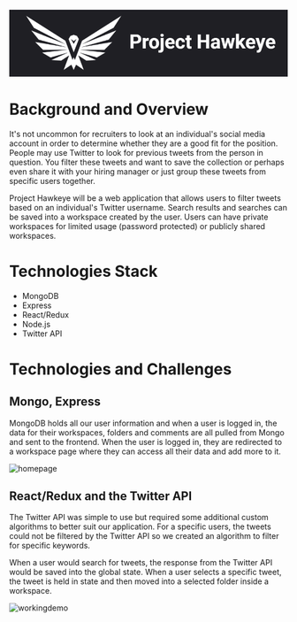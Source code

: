 <p align="center">
   <img src="https://github.com/aahmed019/project-hawkeye/blob/main/frontend/public/images/logo.png" alt="logo">
</p>


# Background and Overview
It's not uncommon for recruiters to look at an individual's social media account in order to determine whether they are a good fit for the position.
People may use Twitter to look for previous tweets from the person in question. You filter these tweets and want to save the collection
or perhaps even share it with your hiring manager or just group these tweets from specific users together.

Project Hawkeye will be a web application
that allows users to filter tweets based on an individual's Twitter username. 
Search results and searches can be saved into a workspace created by the user. 
Users can have private workspaces for limited usage (password protected) or publicly shared workspaces.

# Technologies Stack
* MongoDB
* Express
* React/Redux
* Node.js
* Twitter API

# Technologies and Challenges
## Mongo, Express

MongoDB holds all our user information and when a user is logged in, the data for their workspaces, 
folders and comments are all pulled from Mongo and sent to the frontend. When the user is logged in, 
they are redirected to a workspace page where they can access all their data and add more to it.

![homepage](https://user-images.githubusercontent.com/42854126/127718240-d1265bd5-7503-4385-a80d-a766e923125c.gif)

## React/Redux and the Twitter API

The Twitter API was simple to use but required some additional custom algorithms to better suit our
application. For a specific users, the tweets could not be filtered by the Twitter API so we created
an algorithm to filter for specific keywords.

When a user would search for tweets, the response from the Twitter API would be saved into the global state.
When a user selects a specific tweet, the tweet is held in state and then moved into a selected folder inside a workspace.

![workingdemo](https://user-images.githubusercontent.com/42854126/127718436-b4582bb2-9642-405a-9b1a-bc6ac64378d3.gif)

